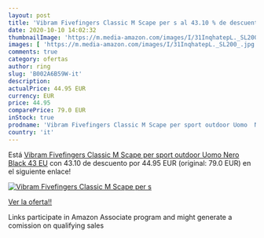 ```yaml
---
layout: post
title: 'Vibram Fivefingers Classic M Scape per s al 43.10 % de descuento'
date: 2020-10-10 14:02:32
thumbnailImage: 'https://m.media-amazon.com/images/I/31InqhatepL._SL200_.jpg'
images: [ 'https://m.media-amazon.com/images/I/31InqhatepL._SL200_.jpg' ]
comments: true
category: ofertas
author: ring
slug: 'B002A6B59W-it'
description:
actualPrice: 44.95 EUR
currency: EUR
price: 44.95
comparePrice: 79.0 EUR
inStock: true
prodname: 'Vibram Fivefingers Classic M Scape per sport outdoor Uomo  Nero  Black  43 EU'
country: 'it'
---
```


Está [Vibram Fivefingers Classic M Scape per sport outdoor Uomo  Nero  Black  43 EU](https://www.amazon.it/dp/B002A6B59W/?tag=tolees00-21) con 43.10 de descuento por 44.95 EUR (original: 79.0 EUR) en el siguiente enlace!

[![Vibram Fivefingers Classic M Scape per s](https://m.media-amazon.com/images/I/31InqhatepL._SL200_.jpg)](https://www.amazon.it/dp/B002A6B59W/?tag=tolees00-21)

[Ver la oferta!!](https://www.amazon.it/dp/B002A6B59W/?tag=tolees00-21)

Links participate in Amazon Associate program and might generate a comission on qualifying sales



